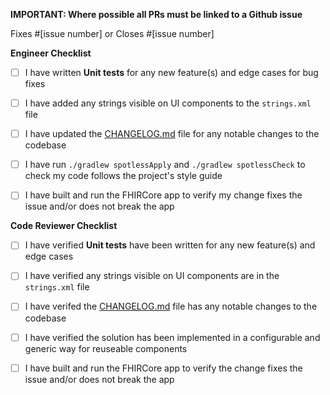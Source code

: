 **IMPORTANT: Where possible all PRs must be linked to a Github issue**

Fixes #[issue number] or Closes #[issue number]

**Engineer Checklist**
- [ ] I have written **Unit tests** for any new feature(s) and edge cases for bug fixes
- [ ] I have added any strings visible on UI components to the `strings.xml` file
- [ ] I have updated the  [CHANGELOG.md](./CHANGELOG.md) file for any notable changes to the codebase
- [ ] I have run `./gradlew spotlessApply` and `./gradlew spotlessCheck` to check my code follows the project's style guide
- [ ] I have built and run the FHIRCore app to verify my change fixes the issue and/or does not break the app 


**Code Reviewer Checklist**
- [ ] I have verified **Unit tests** have been written for any new feature(s) and edge cases
- [ ] I have verified any strings visible on UI components are in the `strings.xml` file
- [ ] I have verifed the [CHANGELOG.md](./CHANGELOG.md) file has any notable changes to the codebase
- [ ] I have verified the solution has been implemented in a configurable and generic way for reuseable components
- [ ] I have built and run the FHIRCore app to verify the change fixes the issue and/or does not break the app
 